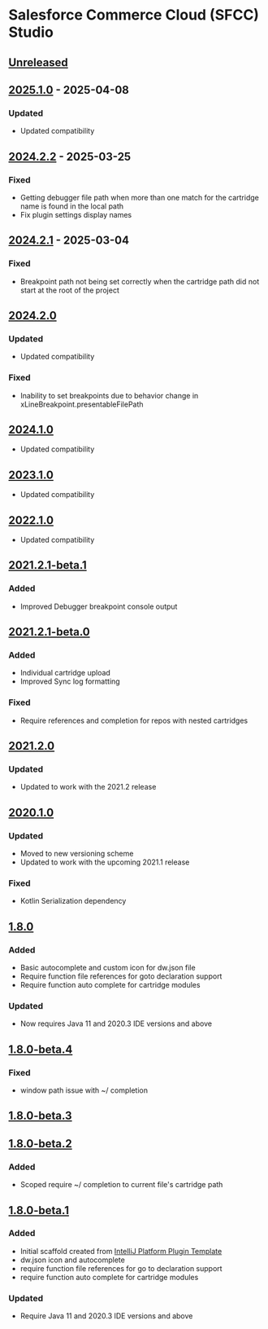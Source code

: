 <!-- Keep a Changelog guide -> https://keepachangelog.com -->

# Salesforce Commerce Cloud (SFCC) Studio

## [Unreleased]

## [2025.1.0] - 2025-04-08

### Updated

- Updated compatibility

## [2024.2.2] - 2025-03-25

### Fixed

- Getting debugger file path when more than one match for the cartridge name is found in the local path
- Fix plugin settings display names

## [2024.2.1] - 2025-03-04

### Fixed

- Breakpoint path not being set correctly when the cartridge path did not start at the root of the project

## [2024.2.0]

### Updated

- Updated compatibility

### Fixed

- Inability to set breakpoints due to behavior change in xLineBreakpoint.presentableFilePath

## [2024.1.0]

- Updated compatibility

## [2023.1.0]

- Updated compatibility

## [2022.1.0]

- Updated compatibility

## [2021.2.1-beta.1]

### Added

- Improved Debugger breakpoint console output

## [2021.2.1-beta.0]

### Added

- Individual cartridge upload
- Improved Sync log formatting

### Fixed

- Require references and completion for repos with nested cartridges

## [2021.2.0]

### Updated

- Updated to work with the 2021.2 release

## [2020.1.0]

### Updated

- Moved to new versioning scheme
- Updated to work with the upcoming 2021.1 release

### Fixed

- Kotlin Serialization dependency

## [1.8.0]

### Added

- Basic autocomplete and custom icon for dw.json file
- Require function file references for goto declaration support
- Require function auto complete for cartridge modules

### Updated

- Now requires Java 11 and 2020.3 IDE versions and above

## [1.8.0-beta.4]

### Fixed

- window path issue with ~/ completion

## [1.8.0-beta.3]

## [1.8.0-beta.2]

### Added

- Scoped require ~/ completion to current file's cartridge path

## [1.8.0-beta.1]

### Added

- Initial scaffold created from [IntelliJ Platform Plugin Template](https://github.com/JetBrains/intellij-platform-plugin-template)
- dw.json icon and autocomplete
- require function file references for go to declaration support
- require function auto complete for cartridge modules

### Updated

- Require Java 11 and 2020.3 IDE versions and above

[Unreleased]: https://github.com/nek4life/sfcc-studio/compare/v2025.1.0...HEAD
[2025.1.0]: https://github.com/nek4life/sfcc-studio/compare/v2024.2.2...v2025.1.0
[2024.2.2]: https://github.com/nek4life/sfcc-studio/compare/v2024.2.1...v2024.2.2
[2024.2.1]: https://github.com/nek4life/sfcc-studio/compare/v2024.2.0...v2024.2.1
[2024.2.0]: https://github.com/nek4life/sfcc-studio/compare/v2024.1.0...v2024.2.0
[2024.1.0]: https://github.com/nek4life/sfcc-studio/compare/v2023.1.0...v2024.1.0
[2023.1.0]: https://github.com/nek4life/sfcc-studio/compare/v2022.1.0...v2023.1.0
[2022.1.0]: https://github.com/nek4life/sfcc-studio/compare/v2021.2.1-beta.1...v2022.1.0
[2021.2.1-beta.1]: https://github.com/nek4life/sfcc-studio/compare/v2021.2.1-beta.0...v2021.2.1-beta.1
[2021.2.1-beta.0]: https://github.com/nek4life/sfcc-studio/compare/v2021.2.0...v2021.2.1-beta.0
[2021.2.0]: https://github.com/nek4life/sfcc-studio/compare/v2020.1.0...v2021.2.0
[2020.1.0]: https://github.com/nek4life/sfcc-studio/compare/v1.8.0...v2020.1.0
[1.8.0]: https://github.com/nek4life/sfcc-studio/compare/v1.8.0-beta.4...v1.8.0
[1.8.0-beta.4]: https://github.com/nek4life/sfcc-studio/compare/v1.8.0-beta.3...v1.8.0-beta.4
[1.8.0-beta.3]: https://github.com/nek4life/sfcc-studio/compare/v1.8.0-beta.2...v1.8.0-beta.3
[1.8.0-beta.2]: https://github.com/nek4life/sfcc-studio/compare/v1.8.0-beta.1...v1.8.0-beta.2
[1.8.0-beta.1]: https://github.com/nek4life/sfcc-studio/commits/v1.8.0-beta.1
